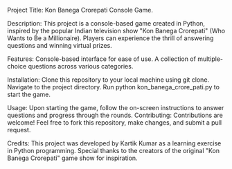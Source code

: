 Project Title:
  Kon Banega Crorepati Console Game.

Description:
  This project is a console-based game created in Python, inspired by the popular Indian television show "Kon Banega Crorepati" (Who Wants to Be a Millionaire). Players can experience the thrill of answering questions and winning virtual prizes.

Features:
  Console-based interface for ease of use.
  A collection of multiple-choice questions across various categories.

Installation:
  Clone this repository to your local machine using git clone.
  Navigate to the project directory.
  Run python kon_banega_crore_pati.py to start the game.

Usage:
  Upon starting the game, follow the on-screen instructions to answer questions and progress through the rounds.
  Contributing: Contributions are welcome! Feel free to fork this repository, make changes, and submit a pull request.

Credits:
  This project was developed by Kartik Kumar as a learning exercise in Python programming.
  Special thanks to the creators of the original "Kon Banega Crorepati" game show for inspiration.
